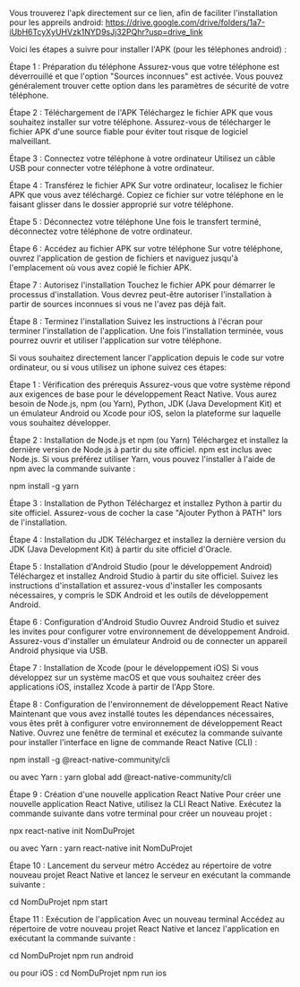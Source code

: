 Vous trouverez l'apk directement sur ce lien, afin de faciliter l'installation pour les appreils android: https://drive.google.com/drive/folders/1a7-iUbH6TcyXyUHVzk1NYD9sJj32PQhr?usp=drive_link

Voici les étapes a suivre pour installer l'APK (pour les téléphones android) : 

Étape 1 : Préparation du téléphone
Assurez-vous que votre téléphone est déverrouillé et que l'option "Sources inconnues" est activée. Vous pouvez généralement trouver cette option dans les paramètres de sécurité de votre téléphone.

Étape 2 : Téléchargement de l'APK
Téléchargez le fichier APK que vous souhaitez installer sur votre téléphone. Assurez-vous de télécharger le fichier APK d'une source fiable pour éviter tout risque de logiciel malveillant.

Étape 3 : Connectez votre téléphone à votre ordinateur
Utilisez un câble USB pour connecter votre téléphone à votre ordinateur.

Étape 4 : Transférez le fichier APK
Sur votre ordinateur, localisez le fichier APK que vous avez téléchargé. Copiez ce fichier sur votre téléphone en le faisant glisser dans le dossier approprié sur votre téléphone.

Étape 5 : Déconnectez votre téléphone
Une fois le transfert terminé, déconnectez votre téléphone de votre ordinateur.

Étape 6 : Accédez au fichier APK sur votre téléphone
Sur votre téléphone, ouvrez l'application de gestion de fichiers et naviguez jusqu'à l'emplacement où vous avez copié le fichier APK.

Étape 7 : Autorisez l'installation
Touchez le fichier APK pour démarrer le processus d'installation. Vous devrez peut-être autoriser l'installation à partir de sources inconnues si vous ne l'avez pas déjà fait.

Étape 8 : Terminez l'installation
Suivez les instructions à l'écran pour terminer l'installation de l'application. Une fois l'installation terminée, vous pourrez ouvrir et utiliser l'application sur votre téléphone.




Si vous souhaitez directement lancer l'application depuis le code sur votre ordinateur, ou si vous utilisez un iphone suivez ces étapes: 

Étape 1 : Vérification des prérequis
Assurez-vous que votre système répond aux exigences de base pour le développement React Native. Vous aurez besoin de Node.js, npm (ou Yarn), Python, JDK (Java Development Kit) et un émulateur Android ou Xcode pour iOS, selon la plateforme sur laquelle vous souhaitez développer.

Étape 2 : Installation de Node.js et npm (ou Yarn)
Téléchargez et installez la dernière version de Node.js à partir du site officiel. npm est inclus avec Node.js. Si vous préférez utiliser Yarn, vous pouvez l'installer à l'aide de npm avec la commande suivante :

npm install -g yarn

Étape 3 : Installation de Python
Téléchargez et installez Python à partir du site officiel. Assurez-vous de cocher la case "Ajouter Python à PATH" lors de l'installation.

Étape 4 : Installation du JDK
Téléchargez et installez la dernière version du JDK (Java Development Kit) à partir du site officiel d'Oracle.

Étape 5 : Installation d'Android Studio (pour le développement Android)
Téléchargez et installez Android Studio à partir du site officiel. Suivez les instructions d'installation et assurez-vous d'installer les composants nécessaires, y compris le SDK Android et les outils de développement Android.

Étape 6 : Configuration d'Android Studio
Ouvrez Android Studio et suivez les invites pour configurer votre environnement de développement Android. Assurez-vous d'installer un émulateur Android ou de connecter un appareil Android physique via USB.

Étape 7 : Installation de Xcode (pour le développement iOS)
Si vous développez sur un système macOS et que vous souhaitez créer des applications iOS, installez Xcode à partir de l'App Store.

Étape 8 : Configuration de l'environnement de développement React Native
Maintenant que vous avez installé toutes les dépendances nécessaires, vous êtes prêt à configurer votre environnement de développement React Native. Ouvrez une fenêtre de terminal et exécutez la commande suivante pour installer l'interface en ligne de commande React Native (CLI) :

npm install -g @react-native-community/cli

ou avec Yarn :
yarn global add @react-native-community/cli

Étape 9 : Création d'une nouvelle application React Native
Pour créer une nouvelle application React Native, utilisez la CLI React Native. Exécutez la commande suivante dans votre terminal pour créer un nouveau projet :

npx react-native init NomDuProjet

ou avec Yarn :
yarn react-native init NomDuProjet

Étape 10 : Lancement du serveur métro
Accédez au répertoire de votre nouveau projet React Native et lancez le serveur en exécutant la commande suivante :

cd NomDuProjet
npm start

Étape 11 : Exécution de l'application
Avec un nouveau terminal Accédez au répertoire de votre nouveau projet React Native et lancez l'application en exécutant la commande suivante :
 
cd NomDuProjet 
npm run android

ou pour iOS :
cd NomDuProjet
npm run ios
